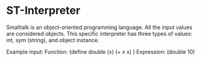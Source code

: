 # ST-Interpreter
Smalltalk is an object-oriented programming language. All the input values are considered objects. This specific interpreter has three types of values: int, sym (string), and object instance. 

Example input:
  Function: (define double (x) (+ x x) )
  Expression: (double 10)
